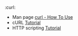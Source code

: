 :curl:

* Man page [curl - How To Use](https://curl.se/docs/manpage.html)
* cURL [Tutorial](https://curl.se/docs/manual.html)
* HTTP scripting [Tutorial](https://curl.se/docs/httpscripting.html)
